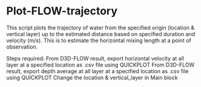 # Plot-FLOW-trajectory

This script plots the trajectory of water from the specified origin (location & vertical layer) up to the estimated distance based on specified duration and velocity (m/s). This is to estimate the horizontal mixing length at a point of observation.

Steps required:
From D3D-FLOW result, export horizontal velocity at all layer at a specified location as .csv file using QUICKPLOT
From D3D-FLOW result, export depth average at all layer at a specified location as .csv file using QUICKPLOT
Change the location & vertical_layer in Main block
